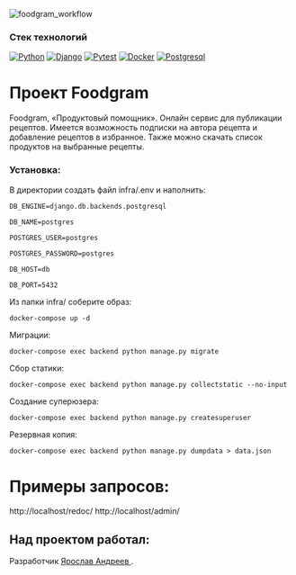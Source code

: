 ![foodgram_workflow](https://github.com/D4rkLght/foodgram-project-react/actions/workflows/main.yml/badge.svg)
### Стек технологий
[![Python](https://img.shields.io/badge/-Python-464641?style=flat-square&logo=Python)](https://www.python.org/)
[![Django](https://img.shields.io/badge/Django-464646?style=flat-square&logo=django)](https://www.djangoproject.com/)
[![Pytest](https://img.shields.io/badge/Pytest-464646?style=flat-square&logo=pytest)](https://docs.pytest.org/en/6.2.x/)
[![Docker](https://img.shields.io/badge/Docker-464646?style=flat-square&logo=docker)](https://hub.docker.com/)
[![Postgresql](https://img.shields.io/badge/Postgres-464646?style=flat-square&logo=POSTGRESQL)](https://www.postgresql.org/)

# Проект Foodgram
Foodgram, «Продуктовый помощник». Онлайн сервис для публикации рецептов. Имеется возможность подписки на автора рецепта и добавление 
рецептов в избранное. Также можно скачать список продуктов на выбранные рецепты. 

### Установка:

В директории создать файл infra/.env и наполнить:
```
DB_ENGINE=django.db.backends.postgresql
```
```
DB_NAME=postgres
```
```
POSTGRES_USER=postgres
```
```
POSTGRES_PASSWORD=postgres
```
```
DB_HOST=db
```
```
DB_PORT=5432
```

Из папки infra/ соберите образ:
```
docker-compose up -d
```
Миграции:
```
docker-compose exec backend python manage.py migrate
```
Сбор статики:
```
docker-compose exec backend python manage.py collectstatic --no-input
```
Создание суперюзера:
```
docker-compose exec backend python manage.py createsuperuser
```
Резервная копия:
```
docker-compose exec backend python manage.py dumpdata > data.json 
```
# Примеры запросов:
http://localhost/redoc/ http://localhost/admin/
## Над проектом работал:
Разработчик [Ярослав Андреев ](https://github.com/D4rkLght).
